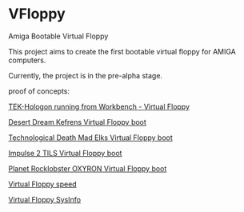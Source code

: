 # VFloppy

Amiga Bootable Virtual Floppy

This project aims to create the first bootable virtual floppy for AMIGA computers. 

Currently, the project is in the pre-alpha stage.

proof of concepts:

[TEK-Hologon running from Workbench - Virtual Floppy](https://youtu.be/JJlwqYXK8U4)

[Desert Dream Kefrens Virtual Floppy boot](https://youtu.be/-3Tuhrd2UmA)

[Technological Death Mad Elks Virtual Floppy boot](https://youtu.be/kLf7mrq89QU)

[Impulse 2 TILS Virtual Floppy boot](https://youtu.be/_XziHtO721s)

[Planet Rocklobster OXYRON Virtual Floppy boot](https://youtu.be/DzgBUuyQpn8)


[Virtual Floppy speed](https://youtu.be/itgG_G4MaW4)

[Virtual Floppy SysInfo](https://youtu.be/g_hu9dygx7M)

